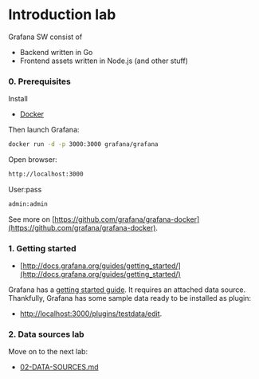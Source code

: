 # Introduction lab

Grafana SW consist of
- Backend written in Go
- Frontend assets written in Node.js (and other stuff)

### 0. Prerequisites

Install
- [Docker](https://www.docker.com/)

Then launch Grafana:
```bash
docker run -d -p 3000:3000 grafana/grafana
```

Open browser:
```bash
http://localhost:3000
```

User:pass
```bash
admin:admin
```

See more on [https://github.com/grafana/grafana-docker](https://github.com/grafana/grafana-docker).

### 1. Getting started

- [http://docs.grafana.org/guides/getting_started/](http://docs.grafana.org/guides/getting_started/)

Grafana has a [getting started guide](http://docs.grafana.org/guides/getting_started/). It requires an attached data source. Thankfully, Grafana has some sample data ready to be installed as plugin:

- [http://localhost:3000/plugins/testdata/edit](http://localhost:3000/plugins/testdata/edit).

### 2. Data sources lab

Move on to the next lab:
- [02-DATA-SOURCES.md](02-DATA-SOURCES.md)